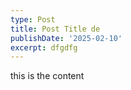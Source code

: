 ```yaml
---
type: Post
title: Post Title de
publishDate: '2025-02-10'
excerpt: dfgdfg
---
```

this is the content
